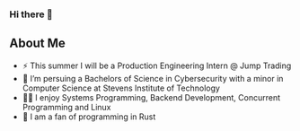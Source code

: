 ### Hi there 👋

<!--
**W-Dominic/W-Dominic** is a ✨ _special_ ✨ repository because its `README.md` (this file) appears on your GitHub profile.

Here are some ideas to get you started:

- 🔭 I’m currently working on ...
- 🌱 I’m currently learning ...
- 👯 I’m looking to collaborate on ...
- 🤔 I’m looking for help with ...
- 💬 Ask me about ...
- 📫 How to reach me: ...
- 😄 Pronouns: ...
- ⚡ Fun fact: ...
-->

## About Me
- ⚡ This summer I will be a Production Engineering Intern @ Jump Trading
- 🌱 I’m persuing a Bachelors of Science in Cybersecurity with a minor in Computer Science at Stevens Institute of Technology
- 👨‍💻 I enjoy Systems Programming, Backend Development, Concurrent Programming and Linux
- 🦀 I am a fan of programming in Rust

